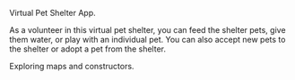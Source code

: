 Virtual Pet Shelter App.

As a volunteer in this virtual pet shelter, you can feed the shelter pets, give them water, or play with an individual pet.
You can also accept new pets to the shelter or adopt a pet from the shelter.

Exploring maps and constructors.
